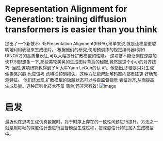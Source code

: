 # Representation Alignment for Generation: training diffusion transformers is easier than you think

提出了一个新技术: REPresentation Alignment(REPA),简单来说,就是让模型更聪明地利用表征来生成图片。
根据他们的研究,使用预训练的视觉编码器(例如DINOV2)的高质量表征,可以大幅提升扩散模型的性能。
这项技术能让训练速度加快17.5倍!想象一下,那些美轮美奂的生成图片背后的秘密,竟然是这个小小的对齐技巧!
当然,这项研究也得到了AI大牛Yann LeCun的认
可。他指出,即便是只对生成像素感兴趣,也应该考
虑特征预测损失。这种方法能帮助解码器内部表征更
好地预测特征。
他们还发现,扩散模型的隐藏状态可以与自监督视觉
表征对齐,从而提高生成质量。这种正则化技术不仅
简单,还非常有效!
![image](https://github.com/user-attachments/assets/6cafe46c-961d-4a3a-a48c-e9524bb85146)


# 启发
最近也在思考生成仿真数据时，对于时序上存在的一致性问题进行提升，方法之一就是用每帧的深度估计去进行监督模型生成过程，把深度估计特征加入生成模型中。
